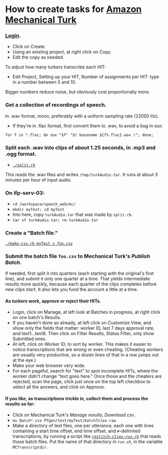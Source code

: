# How to create tasks for [Amazon Mechanical Turk](https://www.mturk.com/mturk/welcome)

### [Login](https://requester.mturk.com/begin_signin).
- Click on Create.
- Using an existing project, at right click on Copy.
- Edit the copy as needed.

To adjust how many turkers transcribe each HIT:

- Edit Project, Setting up your HIT, Number of assignments per HIT: type in a number between 5 and 10.

Bigger numbers reduce noise, but obviously cost proportionally more.

### Get a collection of recordings of speech.
In .wav format, mono, preferably with a uniform sampling rate (22050 Hz).

- If they're in .flac format, first convert them to .wav, to avoid a bug in sox:

`for f in *.flac; do sox "$f" "$( basename ${f%.flac}.wav )"; done;`
    
### Split each .wav into clips of about 1.25 seconds, in .mp3 and .ogg format.

- [`./split.rb`](./split.rb)

This reads the .wav files and writes `/tmp/turkAudio.tar`.
It runs at about 3 minutes per hour of input audio.

### On ifp-serv-03:
- `cd /workspace/speech_web/mc/`
- `mkdir myTest; cd myTest`
- Into here, copy `turkAudio.tar` that was made by `split.rb`.
- `tar xf turkAudio.tar; rm turkAudio.tar`

### Create a "Batch file."
[`./make-csv.rb myTest > foo.csv`](./make-csv.rb)

### Submit the batch file `foo.csv` to Mechanical Turk's *Publish Batch.*
If needed, first split it into quarters (each starting with the
original's first line), and submit it only one quarter at a time.
That yields intermediate results more quickly, because each quarter of
the clips completes before new clips start.  It also lets you fund
the account a little at a time.

#### As turkers work, approve or reject their HITs.

- Login, click on Manage, at left look at Batches in progress, at right click on one batch's Results.
- If you haven't done so already, at left click on Customize View, and show only the fields that matter: worker ID, last 7 days approval rate, and text1...text8.  Then click on Filter Results, Status Filter, only show Submitted ones.
- At left, click on Worker ID, to sort by worker.  This makes it easier to notice transcriptions that are wrong or even cheating.  (Cheating workers are usually very productive, so a dozen lines of that in a row jumps out at the eye.)
- Make your web browser very wide.
- For each pageful, search for "text" to spot incomplete HITs, where the worker didn't change "text goes here."  Once those and the cheaters are rejected, scan the page, click just once on the top left checkbox to select all the answers, and click on Approve.

#### If you like, as transcriptions trickle in, collect them and process the results so far:

- Click on Mechanical Turk's *Manage results*, *Download csv*.
- `mv Batch*.csv PTgen/test/myTest/batchfiles-raw`
- Make a directory of text files, one per utterance, each one with lines containing a start time offset, end time offset, and `#`-delimited transcriptions, by running a script like [`restitch-clips-rus.rb`](./restitch-clips-rus.rb) that reads those batch files.  Put the name of that directory in `run.sh`, in the variable `MCTranscriptdir`.
